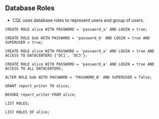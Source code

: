 ## Database Roles

- CQL uses database roles to represent users and group of users.


```CQL
CREATE ROLE alice WITH PASSWORD = 'password_a' AND LOGIN = true;
```


```CQL
CREATE ROLE bob WITH PASSWORD = 'password_b' AND LOGIN = true AND SUPERUSER = true;
```


```CQL
CREATE ROLE alice WITH PASSWORD = 'password_a' AND LOGIN = true AND ACCESS TO DATACENTERS {'DC1', 'DC3'};
```


```CQL
CREATE ROLE alice WITH PASSWORD = 'password_a' AND LOGIN = true AND ACCESS TO ALL DATACENTERS;
```


```CQL
ALTER ROLE bob WITH PASSWORD = 'PASSWORD_B' AND SUPERUSER = false;
```


```CQL
GRANT report_writer TO alice;
```


```CQL
REVOKE report_writer FROM alice;
```


```CQL
LIST ROLES;
```


```CQL
LIST ROLES OF alice;
```
